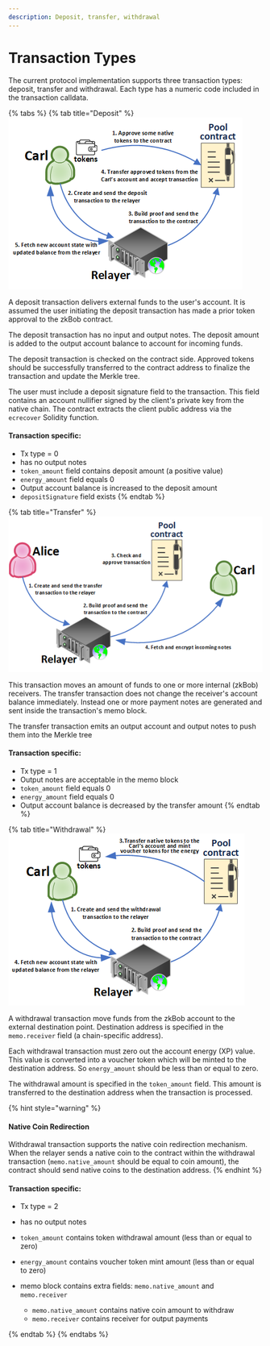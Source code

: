 ```yaml
---
description: Deposit, transfer, withdrawal
---
```


# Transaction Types

The current protocol implementation supports three transaction types: deposit, transfer and withdrawal. Each type has a numeric code included in the transaction calldata.

{% tabs %}
{% tab title="Deposit" %}
![The deposit flow](../../.gitbook/assets/deposit.png)

A deposit transaction delivers external funds to the user's account. It is assumed the user initiating the deposit transaction has made a prior token approval to the zkBob contract.

The deposit transaction has no input and output notes. The deposit amount is added to the output account balance to account for incoming funds.

The deposit transaction is checked on the contract side. Approved tokens should be successfully transferred to the contract address to finalize the transaction and update the Merkle tree.&#x20;

The user must include a deposit signature field to the transaction. This field contains an account nullifier signed by the client's private key from the native chain. The contract extracts the client public address via the `ecrecover` Solidity function.

#### Transaction specific:

* Tx type = 0
* has no output notes
* `token_amount` field contains deposit amount (a positive value)
* `energy_amount` field equals 0
* Output account balance is increased to the deposit amount
* `depositSignature` field exists
{% endtab %}

{% tab title="Transfer" %}
![The internal transfer flow](../../.gitbook/assets/transfer.png)

This transaction moves an amount of funds to one or more internal (zkBob) receivers. The transfer transaction does not change the receiver's account balance immediately. Instead one or more payment notes are generated and sent inside the transaction's memo block.

The transfer transaction emits an output account and output notes to push them into the Merkle tree

#### Transaction specific:

* Tx type = 1
* Output notes are acceptable in the memo block
* `token_amount` field equals 0
* `energy_amount` field equals 0
* Output account balance is decreased by the transfer amount
{% endtab %}

{% tab title="Withdrawal" %}
![The withdrawal flow](../../.gitbook/assets/withdrawal.png)

A withdrawal transaction move funds from the zkBob account to the external destination point. Destination address is specified in the `memo.receiver` field (a chain-specific address).

Each withdrawal transaction must zero out the account energy (XP) value. This value is converted into a voucher token which will be minted to the destination address. So `energy_amount` should be less than or equal to zero.

The withdrawal amount is specified in the `token_amount` field. This amount is transferred to the destination address when the transaction is processed.

{% hint style="warning" %}
#### Native Coin Redirection

Withdrawal transaction supports the native coin redirection mechanism. When the relayer sends a native coin to the contract within the withdrawal transaction (`memo.native_amount` should be equal to coin amount), the contract should send native coins to the destination address.
{% endhint %}



#### Transaction specific:

* Tx type = 2
* has no output notes
* `token_amount` contains token withdrawal amount (less than or equal to zero)
* `energy_amount` contains voucher token mint amount (less than or equal to zero)
*   memo block contains extra fields: `memo.native_amount` and `memo.receiver`

    * `memo.native_amount` contains native coin amount to withdraw
    * `memo.receiver` contains receiver for output payments


{% endtab %}
{% endtabs %}
